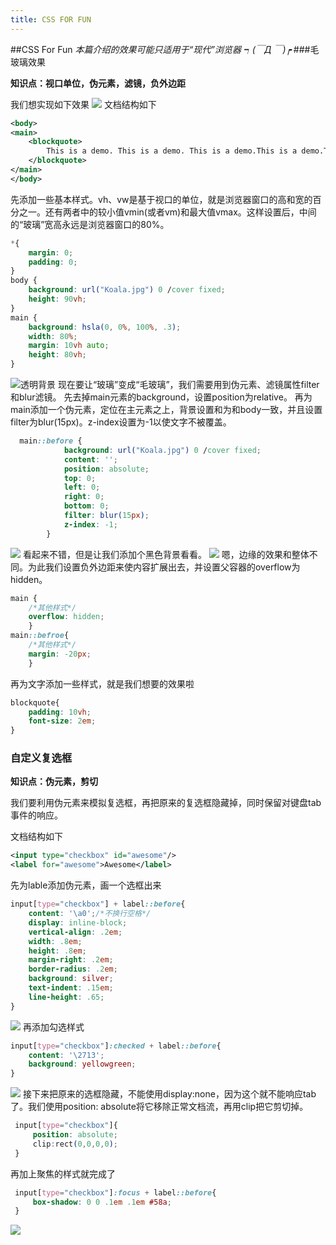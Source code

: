 ```yaml
---
title: CSS FOR FUN
---
```

##CSS For Fun
*本篇介绍的效果可能只适用于“现代”浏览器 ┑(￣Д ￣)┍*
###毛玻璃效果

**知识点：视口单位，伪元素，滤镜，负外边距**

我们想实现如下效果
![](http://images.cnblogs.com/cnblogs_com/castdream/763932/o_%e6%af%9b%e7%8e%bb%e7%92%83.png)
文档结构如下
``` xml
<body>
<main>
    <blockquote>
        This is a demo. This is a demo. This is a demo.This is a demo.This is a demo.This is a demo.
    </blockquote>
</main>
</body>
```
先添加一些基本样式。vh、vw是基于视口的单位，就是浏览器窗口的高和宽的百分之一。还有两者中的较小值vmin(或者vm)和最大值vmax。这样设置后，中间的“玻璃”宽高永远是浏览器窗口的80%。
``` css
*{
    margin: 0;
    padding: 0;
}
body {
    background: url("Koala.jpg") 0 /cover fixed;
    height: 90vh;
}
main {
    background: hsla(0, 0%, 100%, .3);
    width: 80%;
    margin: 10vh auto;
    height: 80vh;
}
```
![透明背景](http://images.cnblogs.com/cnblogs_com/castdream/763932/o_%e9%80%8f%e6%98%8e%e8%83%8c%e6%99%af.png)
现在要让“玻璃”变成“毛玻璃”，我们需要用到伪元素、滤镜属性filter和blur滤镜。
先去掉main元素的background，设置position为relative。
再为main添加一个伪元素，定位在主元素之上，背景设置和为和body一致，并且设置filter为blur(15px)。z-index设置为-1以使文字不被覆盖。
``` css
  main::before {
            background: url("Koala.jpg") 0 /cover fixed;
            content: '';
            position: absolute;
            top: 0;
            left: 0;
            right: 0;
            bottom: 0;
            filter: blur(15px);
            z-index: -1;
        }
```
![](http://images.cnblogs.com/cnblogs_com/castdream/763932/o_%e4%b8%8d%e5%a4%aa%e5%ae%8c%e7%be%8e.png)
看起来不错，但是让我们添加个黑色背景看看。
![](http://images.cnblogs.com/cnblogs_com/castdream/763932/o_%e8%be%b9%e7%bc%98%e7%be%bd%e5%8c%96.png)
嗯，边缘的效果和整体不同。为此我们设置负外边距来使内容扩展出去，并设置父容器的overflow为hidden。
``` css
main {
	/*其他样式*/
    overflow: hidden;
    }
main::befroe{
	/*其他样式*/
    margin: -20px;
    }
```
再为文字添加一些样式，就是我们想要的效果啦
``` css
blockquote{
    padding: 10vh;
    font-size: 2em;
}
```

### 自定义复选框

**知识点：伪元素，剪切**

我们要利用伪元素来模拟复选框，再把原来的复选框隐藏掉，同时保留对键盘tab事件的响应。

文档结构如下
``` xml
<input type="checkbox" id="awesome"/>
<label for="awesome">Awesome</label>
```
先为lable添加伪元素，画一个选框出来
``` css
input[type="checkbox"] + label::before{
    content: '\a0';/*不换行空格*/
    display: inline-block;
    vertical-align: .2em;
    width: .8em;
    height: .8em;
    margin-right: .2em;
    border-radius: .2em;
    background: silver;
    text-indent: .15em;
    line-height: .65;
}
```
![](http://images.cnblogs.com/cnblogs_com/castdream/763932/o_%e6%b7%bb%e5%8a%a0lable.png)
再添加勾选样式
``` css
input[type="checkbox"]:checked + label::before{
    content: '\2713';
    background: yellowgreen;
}
```
![](http://images.cnblogs.com/cnblogs_com/castdream/763932/o_%e5%8b%be%e9%80%89%e6%a0%b7%e5%bc%8f.png)
接下来把原来的选框隐藏，不能使用display:none，因为这个就不能响应tab了。我们使用position: absolute将它移除正常文档流，再用clip把它剪切掉。
``` css
 input[type="checkbox"]{
     position: absolute;
     clip:rect(0,0,0,0);
 }
```
再加上聚焦的样式就完成了
``` css
 input[type="checkbox"]:focus + label::before{
     box-shadow: 0 0 .1em .1em #58a;
 }
```
![](http://images.cnblogs.com/cnblogs_com/castdream/763932/o_%e5%a4%8d%e9%80%89%e6%a1%86.png)
